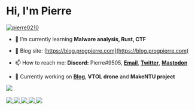 <h1 align="left">Hi, I'm Pierre</h1>
<p align="left"> 
<a href="https://github.com/pierre0210" target="blank"><img src="https://img.shields.io/github/followers/pierre0210?style=for-the-badge" alt="pierre0210"/></a>
</p>

- 🌱 I’m currently learning **Malware analysis, Rust, CTF**

- 📝 Blog site: [https://blog.progpierre.com](https://blog.progpierre.com)

- 📫 How to reach me: **Discord:** Pierre#9505, <a href="mailto:gamelauncher0210@gmail.com">**Email**</a>, <a href="https://twitter.com/pierre_0210">**Twitter**</a>, <a rel="me" href="https://g0v.social/@progpierre">**Mastodon**</a>

- 🔎 Currently working on [**Blog**](https://blog.progpierre.com/), **VTOL drone** and **MakeNTU project**

<a href="https://github.com/pierre0210">
  <img src="https://skillicons.dev/icons?i=js,ts,go,py,nodejs,express,react,raspberrypi,arduino,linux,git,github,docker" />
</a>
<br></br>
<a href="https://github.com/pierre0210">
  <img src="http://github-profile-summary-cards.vercel.app/api/cards/profile-details?username=pierre0210&theme=solarized_dark" />
  <img src="http://github-profile-summary-cards.vercel.app/api/cards/repos-per-language?username=pierre0210&theme=solarized_dark" />
  <img src="http://github-profile-summary-cards.vercel.app/api/cards/most-commit-language?username=pierre0210&theme=solarized_dark" />
  <img src="http://github-profile-summary-cards.vercel.app/api/cards/stats?username=pierre0210&theme=solarized_dark" />
  <img src="http://github-profile-summary-cards.vercel.app/api/cards/productive-time?username=pierre0210&theme=solarized_dark&utcOffset=8" />
</a>
